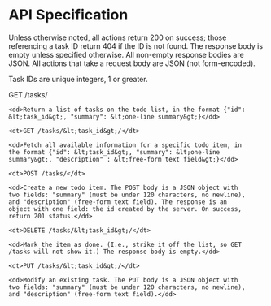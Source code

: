 # API Specification

Unless otherwise noted, all actions return 200 on success; those
referencing a task ID return 404 if the ID is not found. The response
body is empty unless specified otherwise. All non-empty response
bodies are JSON. All actions that take a request body are JSON (not
form-encoded).

Task IDs are unique integers, 1 or greater.

<dl>
    <dt>GET /tasks/</dt>

    <dd>Return a list of tasks on the todo list, in the format {"id":
    &lt;task_id&gt;, "summary": &lt;one-line summary&gt;}</dd>

    <dt>GET /tasks/&lt;task_id&gt;/</dt>

    <dd>Fetch all available information for a specific todo item, in
    the format {"id": &lt;task_id&gt;, "summary": &lt;one-line
    summary&gt;, "description" : &lt;free-form text field&gt;}</dd>

    <dt>POST /tasks/</dt>
    
    <dd>Create a new todo item. The POST body is a JSON object with
    two fields: "summary" (must be under 120 characters, no newline),
    and "description" (free-form text field). The response is an
    object with one field: the id created by the server. On success,
    return 201 status.</dd>

    <dt>DELETE /tasks/&lt;task_id&gt;/</dt>

    <dd>Mark the item as done. (I.e., strike it off the list, so GET
    /tasks will not show it.) The response body is empty.</dd>

    <dt>PUT /tasks/&lt;task_id&gt;/</dt>

    <dd>Modify an existing task. The PUT body is a JSON object with
    two fields: "summary" (must be under 120 characters, no newline),
    and "description" (free-form text field).</dd>

</dl>
